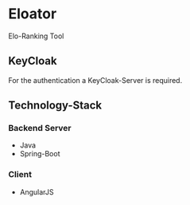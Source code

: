 # Eloator

Elo-Ranking Tool

## KeyCloak

For the authentication a KeyCloak-Server is required. 

## Technology-Stack

### Backend Server
- Java
- Spring-Boot

### Client
- AngularJS
